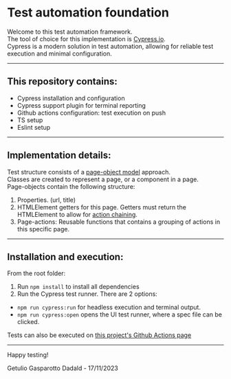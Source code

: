 # Test automation foundation
Welcome to this test automation framework.  
The tool of choice for this implementation is [Cypress.io](https://github.com/cypress-io/cypress).  
Cypress is a modern solution in test automation, allowing for reliable test execution and minimal configuration.

---
## This repository contains:
- Cypress installation and configuration
- Cypress support plugin for terminal reporting
- Github actions configuration: test execution on push
- TS setup
- Eslint setup

---
## Implementation details:
Test structure consists of a [page-object model](https://martinfowler.com/bliki/PageObject.html) approach.  
Classes are created to represent a page, or a component in a page.  
Page-objects contain the following structure:
1. Properties. (url, title)
2. HTMLElement getters for this page. Getters must return the HTMLElement to allow for [action chaining](https://docs.cypress.io/guides/core-concepts/introduction-to-cypress#Chains-of-Commands).
3. Page-actions: Reusable functions that contains a grouping of actions in this specific page.

---
## Installation and execution:
From the root folder:
1. Run `npm install` to install all dependencies
2. Run the Cypress test runner. There are 2 options:
- `npm run cypress:run` for headless execution and terminal output.
- `npm run cypress:open` opens the UI test runner, where a spec file can be clicked.

Tests can also be executed on [this project's Github Actions page](https://github.com/getulionm/cy-ts/actions)
  
---
Happy testing!

Getulio Gasparotto Dadald - 17/11/2023
